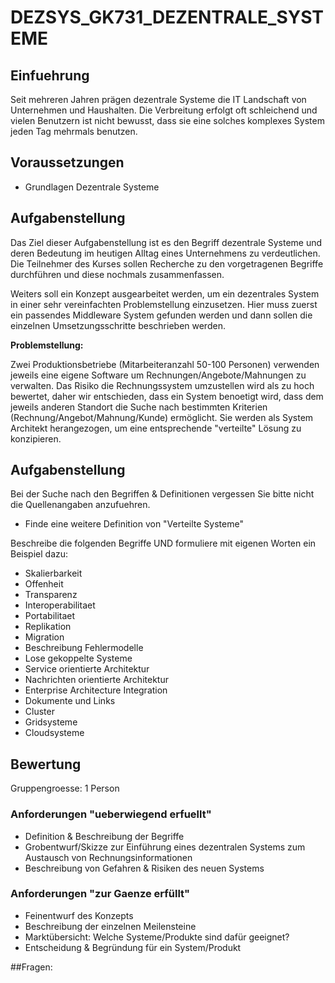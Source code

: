 
# DEZSYS_GK731_DEZENTRALE_SYSTEME

## Einfuehrung

Seit mehreren Jahren prägen dezentrale Systeme die IT Landschaft von Unternehmen und Haushalten. Die Verbreitung erfolgt oft schleichend und vielen Benutzern ist nicht bewusst, dass sie eine solches komplexes System jeden Tag mehrmals benutzen.

## Voraussetzungen

* Grundlagen Dezentrale Systeme

## Aufgabenstellung

Das Ziel dieser Aufgabenstellung ist es den Begriff dezentrale Systeme und deren Bedeutung im heutigen Alltag eines Unternehmens zu verdeutlichen. Die Teilnehmer des Kurses sollen Recherche zu den vorgetragenen Begriffe durchführen und diese nochmals zusammenfassen.

Weiters soll ein Konzept ausgearbeitet werden, um ein dezentrales System in einer sehr vereinfachten Problemstellung einzusetzen. Hier muss zuerst ein passendes Middleware System gefunden werden und dann sollen die einzelnen Umsetzungsschritte beschrieben werden.

**Problemstellung:**

Zwei Produktionsbetriebe (Mitarbeiteranzahl 50-100 Personen) verwenden jeweils eine eigene Software um Rechnungen/Angebote/Mahnungen zu verwalten. Das Risiko die Rechnungssystem umzustellen wird als zu hoch bewertet, daher wir entschieden, dass ein System benoetigt wird, dass dem jeweils anderen Standort die Suche nach bestimmten Kriterien (Rechnung/Angebot/Mahnung/Kunde) ermöglicht. Sie werden als System Architekt herangezogen, um eine entsprechende "verteilte" Lösung zu konzipieren.

## Aufgabenstellung

Bei der Suche nach den Begriffen & Definitionen vergessen Sie bitte nicht die Quellenangaben anzufuehren.

* Finde eine weitere Definition von "Verteilte Systeme"

Beschreibe die folgenden Begriffe UND formuliere mit eigenen Worten ein Beispiel dazu:

* Skalierbarkeit
* Offenheit
* Transparenz
* Interoperabilitaet
* Portabilitaet
* Replikation
* Migration
* Beschreibung Fehlermodelle
* Lose gekoppelte Systeme
* Service orientierte Architektur
* Nachrichten orientierte Architektur
* Enterprise Architecture Integration
* Dokumente und Links
* Cluster
* Gridsysteme
* Cloudsysteme

## Bewertung

Gruppengroesse: 1 Person

### Anforderungen "ueberwiegend erfuellt"

* Definition & Beschreibung der Begriffe
* Grobentwurf/Skizze zur Einführung eines dezentralen Systems zum Austausch von Rechnungsinformationen
* Beschreibung von Gefahren & Risiken des neuen Systems

### Anforderungen "zur Gaenze erfüllt"

* Feinentwurf des Konzepts
* Beschreibung der einzelnen Meilensteine
* Marktübersicht: Welche Systeme/Produkte sind dafür geeignet?
* Entscheidung & Begründung für ein System/Produkt


##Fragen:
